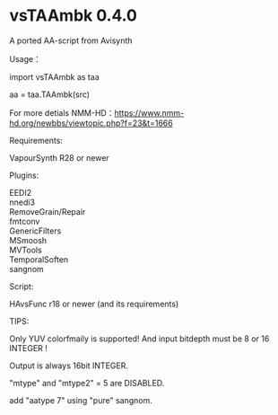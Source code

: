 # vsTAAmbk 0.4.0
A ported AA-script from Avisynth


Usage：

import vsTAAmbk as taa

aa = taa.TAAmbk(src)


For more detials NMM-HD：https://www.nmm-hd.org/newbbs/viewtopic.php?f=23&t=1666

Requirements:

VapourSynth R28 or newer

Plugins:

EEDI2						
nnedi3						
RemoveGrain/Repair			
fmtconv						
GenericFilters				
MSmoosh						
MVTools						
TemporalSoften			
sangnom

Script:

HAvsFunc r18 or newer (and its requirements)

TIPS:

Only YUV colorfmaily is supported! And input bitdepth must be 8 or 16 INTEGER !

Output is always 16bit INTEGER.

"mtype" and "mtype2" = 5 are DISABLED.

add "aatype 7" using "pure" sangnom.